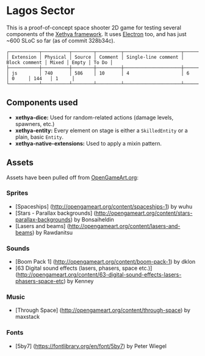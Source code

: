 # Lagos Sector

This is a proof-of-concept space shooter 2D game for testing several components of the [Xethya framework](https://github.com/xethya). It uses [Electron](https://github.com/electron/electron) too, and has just ~600 SLoC so far (as of commit 328b34c).

```
┌───────────┬──────────┬────────┬─────────┬─────────────────────┬───────────────┬───────┬───────┬───────┐
│ Extension │ Physical │ Source │ Comment │ Single-line comment │ Block comment │ Mixed │ Empty │ To Do │
├───────────┼──────────┼────────┼─────────┼─────────────────────┼───────────────┼───────┼───────┼───────┤
│ js        │ 740      │ 586    │ 10      │ 4                   │ 6             │ 0     │ 144   │ 1     │
└───────────┴──────────┴────────┴─────────┴─────────────────────┴───────────────┴───────┴───────┴───────┘
```

## Components used

- **xethya-dice:** Used for random-related actions (damage levels, spawners, etc.)
- **xethya-entity:** Every element on stage is either a `SkilledEntity` or a plain, basic `Entity`.
- **xethya-native-extensions:** Used to apply a mixin pattern.

## Assets

Assets have been pulled off from [OpenGameArt.org](http://opengameart.org):

### Sprites

- [Spaceships] (http://opengameart.org/content/spaceships-1) by wuhu
- [Stars - Parallax backgrounds] (http://opengameart.org/content/stars-parallax-backgrounds) by Bonsaiheldin
- [Lasers and beams] (http://opengameart.org/content/lasers-and-beams) by Rawdanitsu

### Sounds

- [Boom Pack 1] (http://opengameart.org/content/boom-pack-1) by dklon
- [63 Digital sound effects (lasers, phasers, space etc.)] (http://opengameart.org/content/63-digital-sound-effects-lasers-phasers-space-etc) by Kenney

### Music

- [Through Space] (http://opengameart.org/content/through-space) by maxstack

### Fonts

- [5by7] (https://fontlibrary.org/en/font/5by7) by Peter Wiegel
